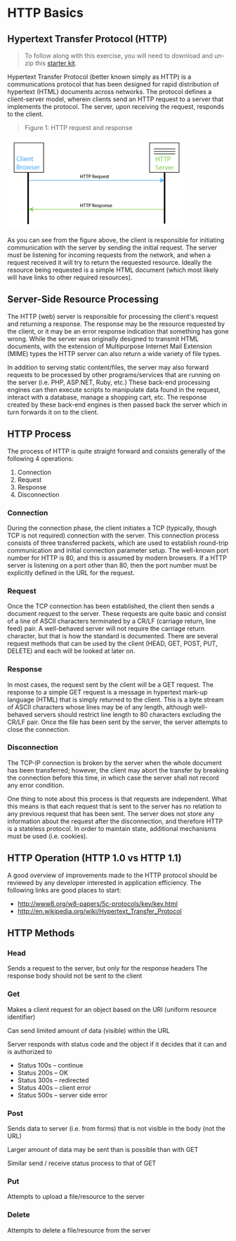 # HTTP Basics

## Hypertext Transfer Protocol (HTTP)

> To follow along with this exercise, you will need to download and un-zip this [starter kit](.zip).

Hypertext Transfer Protocol (better known simply as HTTP) is a communications protocol that has been designed for rapid distribution of hypertext (HTML) documents across networks. The protocol defines a client-server model, wherein clients send an HTTP request to a server that implements the protocol. The server, upon receiving the request, responds to the client.

> Figure 1: HTTP request and response

![](images/fig.1.png)

As you can see from the figure above, the client is responsible for initiating communication with the server by sending the initial request. The server must be listening for incoming requests from the network, and when a request received it will try to return the requested resource. Ideally the resource being requested is a simple HTML document (which most likely will have links to other required resources).

## Server-Side Resource Processing

The HTTP (web) server is responsible for processing the client's request and returning a response. The response may be the resource requested by the client, or it may be an error response indication that something has gone wrong. While the server was originally designed to transmit HTML documents, with the extension of Multipurpose Internet Mail Extension (MIME) types the HTTP server can also return a wide variety of file types.

In addition to serving static content/files, the server may also forward requests to be processed by other programs/services that are running on the server (i.e. PHP, ASP.NET, Ruby, etc.) These back-end processing engines can then execute scripts to manipulate data found in the request, interact with a database, manage a shopping cart, etc. The response created by these back-end engines is then passed back the server which in turn forwards it on to the client.

## HTTP Process

The process of HTTP is quite straight forward and consists generally of the following 4 operations:

1. Connection
2. Request
3. Response
4. Disconnection

### Connection

During the connection phase, the client initiates a TCP (typically, though TCP is not required) connection with the server. This connection process consists of three transferred packets, which are used to establish round-trip communication and initial connection parameter setup. The well-known port number for HTTP is 80, and this is assumed by modern browsers. If a HTTP server is listening on a port other than 80, then the port number must be explicitly defined in the URL for the request.

### Request

Once the TCP connection has been established, the client then sends a document request to the server. These requests are quite basic and consist of a line of ASCII characters terminated by a CR/LF (carriage return, line feed) pair. A well-behaved server will not require the carriage return character, but that is how the standard is documented. There are several request methods that can be used by the client (HEAD, GET, POST, PUT, DELETE) and each will be looked at later on.

### Response

In most cases, the request sent by the client will be a GET request. The response to a simple GET request is a message in hypertext mark-up language (HTML) that is simply returned to the client. This is a byte stream of ASCII characters whose lines may be of any length, although well-behaved servers should restrict line length to 80 characters excluding the CR/LF pair. Once the file has been sent by the server, the server attempts to close the connection.

### Disconnection

The TCP-IP connection is broken by the server when the whole document has been transferred; however, the client may abort the transfer by breaking the connection before this time, in which case the server shall not record any error condition.

One thing to note about this process is that requests are independent. What this means is that each request that is sent to the server has no relation to any previous request that has been sent. The server does not store any information about the request after the disconnection, and therefore HTTP is a stateless protocol. In order to maintain state, additional mechanisms must be used (i.e. cookies).

## HTTP Operation (HTTP 1.0 vs HTTP 1.1)

A good overview of improvements made to the HTTP protocol should be reviewed by any developer interested in application efficiency. The following links are good places to start:

- http://www8.org/w8-papers/5c-protocols/key/key.html
- http://en.wikipedia.org/wiki/Hypertext_Transfer_Protocol

## HTTP Methods

### Head

Sends a request to the server, but only for the response headers The response body should not be sent to the client

### Get

Makes a client request for an object based on the URI (uniform resource identifier)

Can send limited amount of data (visible) within the URL

Server responds with status code and the object if it decides that it can and is authorized to

- Status 100s – continue
- Status 200s – OK
- Status 300s – redirected
- Status 400s – client error
- Status 500s – server side error

### Post

Sends data to server (i.e. from forms) that is not visible in the body (not the URL)

Larger amount of data may be sent than is possible than with GET

Similar send / receive status process to that of GET

### Put

Attempts to upload a file/resource to the server

### Delete

Attempts to delete a file/resource from the server


